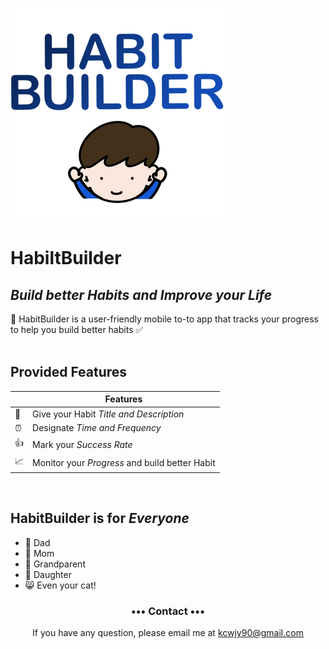 
<a href="https://itunes.apple.com/app/githawk-for-github/id1252320249"><img src="HabitBuilder/HabitBuilder/Assets.xcassets/HB Logo.imageset/thumbnail_제목_없는_아트워크 (1).png" /></a>
# HabiltBuilder 

## _Build better Habits and Improve your Life_
:calendar: HabitBuilder is a user-friendly mobile to-to app that tracks your progress to help you build better habits :white_check_mark:
<br>
<br>

## Provided Features

|         | Features  |
----------|-----------------
:pencil: | Give your Habit _Title and Description_ 
:alarm_clock: | Designate _Time and Frequency_
:thumbsup: | Mark your _Success Rate_  
:chart_with_upwards_trend: | Monitor your _Progress_ and build better Habit

<br>

## HabitBuilder is for _Everyone_

+ :man: Dad 
+ :woman: Mom
+ :older_man: Grandparent
+ :girl: Daughter
+ :smile_cat: Even your cat!

<h3 align="center">••• Contact •••</h3>
<p align="center">
 If you have any question, please email me at 
<a href="mailto:kcwjy90@gmail.com">kcwjy90@gmail.com</a>
</p>
